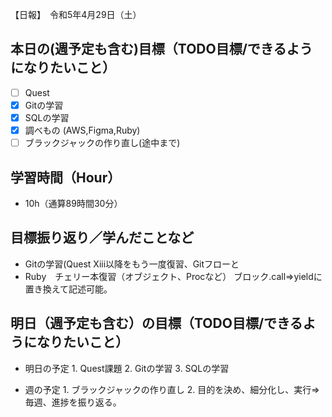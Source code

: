 【日報】　令和5年4月29日（土）
## 本日の(週予定も含む)目標（TODO目標/できるようになりたいこと）
- [ ] Quest
- [x] Gitの学習
- [x] SQLの学習
- [x] 調べもの (AWS,Figma,Ruby)
- [ ] ブラックジャックの作り直し(途中まで)
## 学習時間（Hour）
- 10h（通算89時間30分）

## 目標振り返り／学んだことなど
- Gitの学習(Quest Xiii以降をもう一度復習、Gitフローと
- Ruby　チェリー本復習（オブジェクト、Procなど） ブロック.call⇒yieldに置き換えて記述可能。 
## 明日（週予定も含む）の目標（TODO目標/できるようになりたいこと）
- 明日の予定
  1\. Quest課題
  2\. Gitの学習
  3\. SQLの学習
 
- 週の予定
  1\. ブラックジャックの作り直し
  2\. 目的を決め、細分化し、実行⇒毎週、進捗を振り返る。
